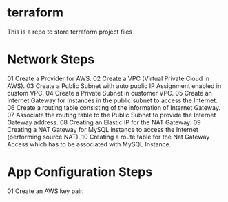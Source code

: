 # terraform
This is a repo to store terraform project files


# Network Steps
 01 Create a Provider for AWS.
 02 Create a VPC (Virtual Private Cloud in AWS).
 03 Create a Public Subnet with auto public IP Assignment enabled in custom VPC.
 04 Create a Private Subnet in customer VPC.
 05 Create an Internet Gateway for Instances in the public subnet to access the Internet.
 06 Create a routing table consisting of the information of Internet Gateway.
 07 Associate the routing table to the Public Subnet to provide the Internet Gateway address.
 08 Creating an Elastic IP for the NAT Gateway.
 09 Creating a NAT Gateway for MySQL instance to access the Internet (performing source NAT).
 10 Creating a route table for the Nat Gateway Access which has to be associated with MySQL Instance.


# App Configuration Steps
 01 Create an AWS key pair.
